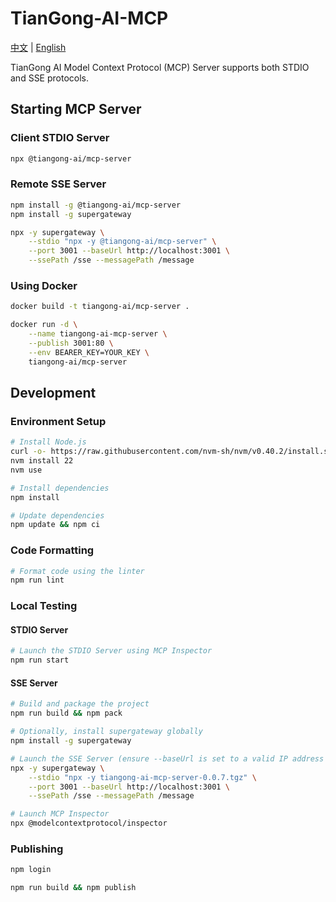 # TianGong-AI-MCP

[中文](./README.md) | [English](./README_EN.md)

TianGong AI Model Context Protocol (MCP) Server supports both STDIO and SSE protocols.

## Starting MCP Server

### Client STDIO Server

```bash
npx @tiangong-ai/mcp-server
```

### Remote SSE Server

```bash
npm install -g @tiangong-ai/mcp-server
npm install -g supergateway

npx -y supergateway \
    --stdio "npx -y @tiangong-ai/mcp-server" \
    --port 3001 --baseUrl http://localhost:3001 \
    --ssePath /sse --messagePath /message
```

### Using Docker

```bash
docker build -t tiangong-ai/mcp-server .

docker run -d \
    --name tiangong-ai-mcp-server \
    --publish 3001:80 \
    --env BEARER_KEY=YOUR_KEY \
    tiangong-ai/mcp-server
```

## Development

### Environment Setup

```bash
# Install Node.js
curl -o- https://raw.githubusercontent.com/nvm-sh/nvm/v0.40.2/install.sh | bash
nvm install 22
nvm use

# Install dependencies
npm install

# Update dependencies
npm update && npm ci
```

### Code Formatting

```bash
# Format code using the linter
npm run lint
```

### Local Testing

#### STDIO Server

```bash
# Launch the STDIO Server using MCP Inspector
npm run start
```

#### SSE Server

```bash
# Build and package the project
npm run build && npm pack

# Optionally, install supergateway globally
npm install -g supergateway

# Launch the SSE Server (ensure --baseUrl is set to a valid IP address or domain)
npx -y supergateway \
    --stdio "npx -y tiangong-ai-mcp-server-0.0.7.tgz" \
    --port 3001 --baseUrl http://localhost:3001 \
    --ssePath /sse --messagePath /message

# Launch MCP Inspector
npx @modelcontextprotocol/inspector
```

### Publishing

```bash
npm login

npm run build && npm publish
